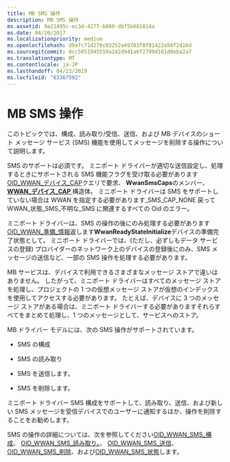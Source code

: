 ```yaml
---
title: MB SMS 操作
description: MB SMS 操作
ms.assetid: 9a21495c-ec3d-4277-b880-dbf5b081814a
ms.date: 04/20/2017
ms.localizationpriority: medium
ms.openlocfilehash: d9afc71d278c03252a49703f8f81422a56f2d16d
ms.sourcegitcommit: 0cc5051945559a242d941a6f2799d161d8eba2a7
ms.translationtype: MT
ms.contentlocale: ja-JP
ms.lasthandoff: 04/23/2019
ms.locfileid: "63367592"
---
```

# <a name="mb-sms-operations"></a>MB SMS 操作


このトピックでは、構成、読み取り/受信、送信、および MB デバイスのショート メッセージ サービス (SMS) 機能を使用してメッセージを削除する操作について説明します。

SMS のサポートは必須です。 ミニポート ドライバーが適切な送信設定し、処理するときにサポートされる SMS 機能フラグを受け取る必要があります[OID\_WWAN\_デバイス\_CAP](https://msdn.microsoft.com/library/windows/hardware/ff569824)クエリで要求、 **WwanSmsCaps**のメンバー、 [ **WWAN\_デバイス\_CAP** ](https://msdn.microsoft.com/library/windows/hardware/ff571204)構造体。 ミニポート ドライバーは SMS をサポートしていない場合は WWAN を指定する必要があります\_SMS\_CAP\_NONE 戻って WWAN\_状態\_SMS\_不明な\_SMS に関連するすべての Oid のエラー。

ミニポート ドライバーは、SMS の操作の後にのみ処理する必要があります[OID\_WWAN\_準備\_情報](https://msdn.microsoft.com/library/windows/hardware/ff569833)返します**WwanReadyStateInitialize**デバイスの準備完了状態として。 ミニポート ドライバーでは、(ただし、必ずしもデータ サービスの登録) プロバイダーのネットワーク上のデバイスの登録後にのみ、SMS メッセージの送信など、一部の SMS 操作を処理する必要があります。

MB サービスは、デバイスで利用できるさまざまなメッセージ ストアで違いはありません。 したがって、ミニポート ドライバーはすべてのメッセージ ストアを処理し、プロジェクトの 1 つの仮想メッセージ ストアが仮想のインデックスを使用してアクセスする必要があります。 たとえば、デバイスに 3 つのメッセージ ストアがある場合は、ミニポート ドライバーする必要がありますそれらすべてをまとめて処理し、1 つのメッセージとして、サービスへのストア。

MB ドライバー モデルには、次の SMS 操作がサポートされています。

-   SMS の構成

-   SMS の読み取り

-   SMS を送信します。

-   SMS を削除します。

ミニポート ドライバー SMS 構成をサポートして、読み取り、送信、および新しい SMS メッセージを受信デバイスでのユーザーに通知するほか、操作を削除することをお勧めします。

SMS の操作の詳細については、次を参照してください[OID\_WWAN\_SMS\_構成](https://msdn.microsoft.com/library/windows/hardware/ff569837)、 [OID\_WWAN\_SMS\_読み取り。](https://msdn.microsoft.com/library/windows/hardware/ff569839)、 [OID\_WWAN\_SMS\_送信](https://msdn.microsoft.com/library/windows/hardware/ff569840)、 [OID\_WWAN\_SMS\_削除](https://msdn.microsoft.com/library/windows/hardware/ff569838)、および[OID\_WWAN\_SMS\_状態](https://msdn.microsoft.com/library/windows/hardware/ff569841)します。

 

 





